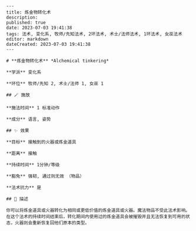 
    ---
    title: 炼金物转化术
    description: 
    published: true
    date: 2023-07-03 19:41:38
    tags: 法术, 变化系, 牧师/先知法术, 2环法术, 术士/法师法术, 1环法术, 女巫法术
    editor: markdown
    dateCreated: 2023-07-03 19:41:38
    ---

    # **炼金物转化术** *Alchemical tinkering*

    **学派** 变化系 

    **环位** 牧师/先知 2, 术士/法师 1, 女巫 1

    ## 🪄 施放

    **施法时间** 1 标准动作

    **成分** 语言, 姿势

    ## ✨ 效果 

    **目标** 接触到的火器或炼金道具 

    **距离** 接触  

    **持续时间** 1分钟/等级 

    **豁免** 强韧, 通过则无效 （物品）

    **法术抗力** 是

    ## 📖 描述

    你可以将炼金道具或火器转化为相同或更低价值的炼金道具或火器。魔法物品不受此法术影响。在这个法术的持续时间结束后，转化期间内使用过的炼金道具会被摧毁并且无法恢复到可用的状态，火器则会重新恢复回他们原本的类型。
    